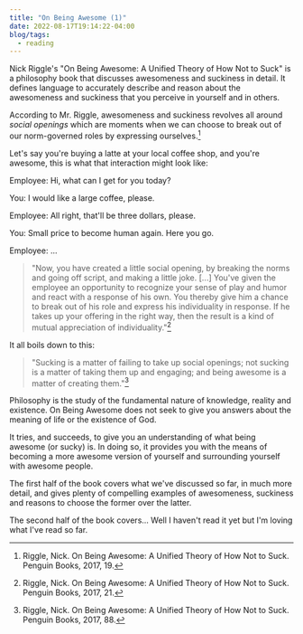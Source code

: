 ```yaml
---
title: "On Being Awesome (1)"
date: 2022-08-17T19:14:22-04:00
blog/tags:
  - reading
---
```


Nick Riggle's "On Being Awesome: A Unified Theory of How Not to Suck" is a
philosophy book that discusses awesomeness and suckiness in detail. It defines
language to accurately describe and reason about the awesomeness and suckiness
that you perceive in yourself and in others.

According to Mr. Riggle, awesomeness and suckiness revolves all around _social
openings_ which are moments when we can choose to break out of our norm-governed
roles by expressing ourselves.[^1]

Let's say you're buying a latte at your local coffee shop, and you're awesome,
this is what that interaction might look like:

Employee: Hi, what can I get for you today?

You: I would like a large coffee, please.

Employee: All right, that'll be three dollars, please.

You: Small price to become human again. Here you go.

Employee: ...

> "Now, you have created a little social opening, by breaking the norms and
> going off script, and making a little joke. [...] You've given the employee an
> opportunity to recognize your sense of play and humor and react with a
> response of his own. You thereby give him a chance to break out of his role
> and express his individuality in response. If he takes up your offering in the
> right way, then the result is a kind of mutual appreciation of
> individuality."[^2]

It all boils down to this:

> "Sucking is a matter of failing to take up social openings; not sucking is a
> matter of taking them up and engaging; and being awesome is a matter of
> creating them."[^3]

Philosophy is the study of the fundamental nature of knowledge, reality and
existence. On Being Awesome does not seek to give you answers about the meaning
of life or the existence of God.

It tries, and succeeds, to give you an understanding of what being awesome (or
sucky) is. In doing so, it provides you with the means of becoming a more
awesome version of yourself and surrounding yourself with awesome people.

The first half of the book covers what we've discussed so far, in much more
detail, and gives plenty of compelling examples of awesomeness, suckiness and
reasons to choose the former over the latter.

The second half of the book covers... Well I haven't read it yet but I'm loving
what I've read so far.

[^1]:
    Riggle, Nick. On Being Awesome: A Unified Theory of How Not to Suck. Penguin
    Books, 2017, 19.

[^2]:
    Riggle, Nick. On Being Awesome: A Unified Theory of How Not to Suck. Penguin
    Books, 2017, 21.

[^3]:
    Riggle, Nick. On Being Awesome: A Unified Theory of How Not to Suck. Penguin
    Books, 2017, 88.
